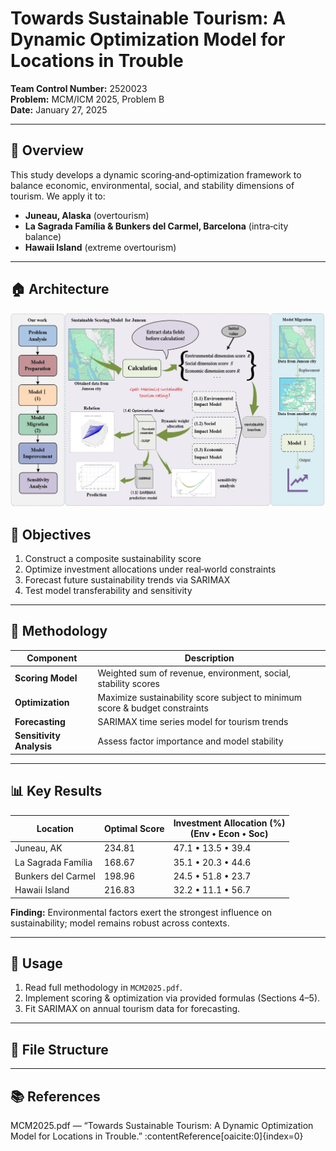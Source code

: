 # Towards Sustainable Tourism: A Dynamic Optimization Model for Locations in Trouble

**Team Control Number:** 2520023  
**Problem:** MCM/ICM 2025, Problem B  
**Date:** January 27, 2025  

---

## 📖 Overview

This study develops a dynamic scoring‑and‑optimization framework to balance economic, environmental, social, and stability dimensions of tourism. We apply it to:

- **Juneau, Alaska** (overtourism)  
- **La Sagrada Família & Bunkers del Carmel, Barcelona** (intra‑city balance)  
- **Hawaii Island** (extreme overtourism)  

---
## 🏠 Architecture

![Sustainable Tourism Architecture](s.png)
## 🎯 Objectives

1. Construct a composite sustainability score  
2. Optimize investment allocations under real‑world constraints  
3. Forecast future sustainability trends via SARIMAX  
4. Test model transferability and sensitivity  

---

## 🧮 Methodology

| Component | Description |
|-----------|-------------|
| **Scoring Model** | Weighted sum of revenue, environment, social, stability scores |
| **Optimization** | Maximize sustainability score subject to minimum score & budget constraints |
| **Forecasting** | SARIMAX time series model for tourism trends |
| **Sensitivity Analysis** | Assess factor importance and model stability |

---

## 📊 Key Results

| Location | Optimal Score | Investment Allocation (%)<br>(Env • Econ • Soc) |
|----------|---------------|---------------------------------------------|
| Juneau, AK | 234.81 | 47.1 • 13.5 • 39.4 |
| La Sagrada Família | 168.67 | 35.1 • 20.3 • 44.6 |
| Bunkers del Carmel | 198.96 | 24.5 • 51.8 • 23.7 |
| Hawaii Island | 216.83 | 32.2 • 11.1 • 56.7 |

**Finding:** Environmental factors exert the strongest influence on sustainability; model remains robust across contexts.  

---

## 🚀 Usage

1. Read full methodology in `MCM2025.pdf`.  
2. Implement scoring & optimization via provided formulas (Sections 4–5).  
3. Fit SARIMAX on annual tourism data for forecasting.  

---

## 📂 File Structure


---

## 📚 References

MCM2025.pdf — “Towards Sustainable Tourism: A Dynamic Optimization Model for Locations in Trouble.” :contentReference[oaicite:0]{index=0}
